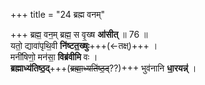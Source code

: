 +++
title = "24 ब्रह्म वनम्"

+++
ब्रह्म॒ वन॒म् ब्रह्म॒ स वृ॒ख्ष **आ॑सीत्** ॥ 76 ॥  
यतो॒ द्यावा॑पृथि॒वी **नि॑ष्टत॒ख्षुः**+++(←तक्ष्)+++ ।   
मनी॑षिणो॒ मन॑सा॒ **विब्र॑वीमि** वः ।  
**ब्रह्माध्य॑तिष्ठ॒द्**+++(~~ब्रह्मा॒ध्यति॑ष्ठ॒द्~~??)+++ भुव॑नानि **धा॒रयन्न्॑** ।